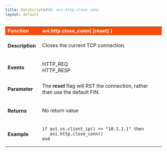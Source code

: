 ```yaml
---
title: DataScript&#58; avi.http.close_conn
layout: default
---
```

<table class="table table-hover"> 
 <tbody> 
  <tr bgcolor="ff4b00"> 
   <td width="100"><span style="color: white; font-size: medium;"><strong>Function</strong></span></td> 
   <td width="600"><span style="color: white;"><b>avi.http.close_conn( [reset] )</b></span></td> 
  </tr> 
  <tr> 
   <td width="100"> <h4><span id="Description"><strong>Description</strong></span></h4> </td> 
   <td width="600">Closes the current TCP connection.</td> 
  </tr> 
  <tr> 
   <td width="100"> <h4><span id="Events"><strong>Events</strong></span></h4> </td> 
   <td width="600">HTTP_REQ<br> HTTP_RESP</td> 
  </tr> 
  <tr> 
   <td width="100"> <h4><span id="Parameter"><strong>Parameter</strong></span></h4> </td> 
   <td width="600">The <strong><em>reset</em> </strong>flag will RST the connection, rather than use the default FIN.</td> 
  </tr> 
  <tr> 
   <td width="100"> <h4><span id="Returns"><strong>Returns</strong></span></h4> </td> 
   <td width="600">No return value</td> 
  </tr> 
  <tr> 
   <td width="100"> <h4><span id="Example"><strong>Example</strong></span></h4> </td> 
   <td width="600"> 
    <!-- Crayon Syntax Highlighter v2.7.1 --> <pre><code class="language-lua">if avi.vs.client_ip() == "10.1.1.1" then
   avi.http.close_conn()
end</code></pre> 
    <!-- [Format Time: 0.0020 seconds] --> </td> 
  </tr> 
 </tbody> 
</table>